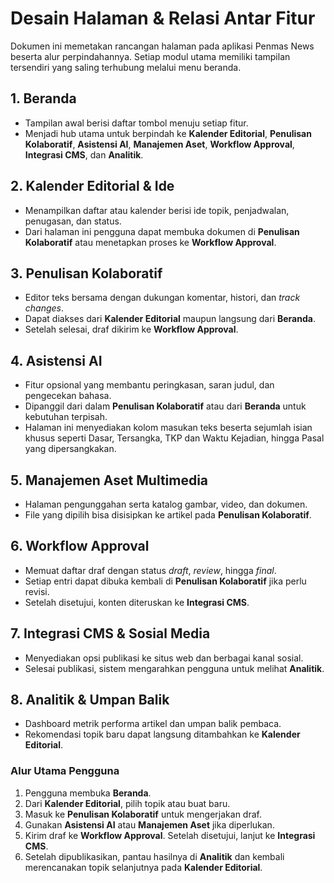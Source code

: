 # Desain Halaman & Relasi Antar Fitur

Dokumen ini memetakan rancangan halaman pada aplikasi Penmas News beserta alur perpindahannya. Setiap modul utama memiliki tampilan tersendiri yang saling terhubung melalui menu beranda.

## 1. Beranda
- Tampilan awal berisi daftar tombol menuju setiap fitur.
- Menjadi hub utama untuk berpindah ke **Kalender Editorial**, **Penulisan Kolaboratif**, **Asistensi AI**, **Manajemen Aset**, **Workflow Approval**, **Integrasi CMS**, dan **Analitik**.

## 2. Kalender Editorial & Ide
- Menampilkan daftar atau kalender berisi ide topik, penjadwalan, penugasan, dan status.
- Dari halaman ini pengguna dapat membuka dokumen di **Penulisan Kolaboratif** atau menetapkan proses ke **Workflow Approval**.

## 3. Penulisan Kolaboratif
- Editor teks bersama dengan dukungan komentar, histori, dan _track changes_.
- Dapat diakses dari **Kalender Editorial** maupun langsung dari **Beranda**.
- Setelah selesai, draf dikirim ke **Workflow Approval**.

## 4. Asistensi AI
- Fitur opsional yang membantu peringkasan, saran judul, dan pengecekan bahasa.
- Dipanggil dari dalam **Penulisan Kolaboratif** atau dari **Beranda** untuk kebutuhan terpisah.
- Halaman ini menyediakan kolom masukan teks beserta sejumlah isian khusus seperti Dasar, Tersangka, TKP dan Waktu Kejadian, hingga Pasal yang dipersangkakan.

## 5. Manajemen Aset Multimedia
- Halaman pengunggahan serta katalog gambar, video, dan dokumen.
- File yang dipilih bisa disisipkan ke artikel pada **Penulisan Kolaboratif**.

## 6. Workflow Approval
- Memuat daftar draf dengan status _draft_, _review_, hingga _final_.
- Setiap entri dapat dibuka kembali di **Penulisan Kolaboratif** jika perlu revisi.
- Setelah disetujui, konten diteruskan ke **Integrasi CMS**.

## 7. Integrasi CMS & Sosial Media
- Menyediakan opsi publikasi ke situs web dan berbagai kanal sosial.
- Selesai publikasi, sistem mengarahkan pengguna untuk melihat **Analitik**.

## 8. Analitik & Umpan Balik
- Dashboard metrik performa artikel dan umpan balik pembaca.
- Rekomendasi topik baru dapat langsung ditambahkan ke **Kalender Editorial**.

### Alur Utama Pengguna
1. Pengguna membuka **Beranda**.
2. Dari **Kalender Editorial**, pilih topik atau buat baru.
3. Masuk ke **Penulisan Kolaboratif** untuk mengerjakan draf.
4. Gunakan **Asistensi AI** atau **Manajemen Aset** jika diperlukan.
5. Kirim draf ke **Workflow Approval**. Setelah disetujui, lanjut ke **Integrasi CMS**.
6. Setelah dipublikasikan, pantau hasilnya di **Analitik** dan kembali merencanakan topik selanjutnya pada **Kalender Editorial**.
